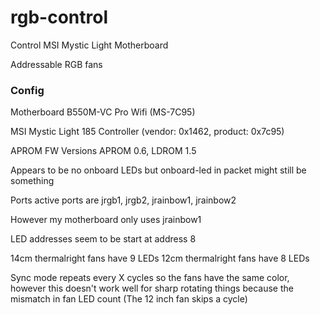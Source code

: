 # rgb-control
Control MSI Mystic Light Motherboard

Addressable RGB fans

### Config

Motherboard B550M-VC Pro Wifi (MS-7C95)

MSI Mystic Light 185 Controller (vendor: 0x1462, product: 0x7c95)

APROM FW Versions APROM 0.6, LDROM 1.5

Appears to be no onboard LEDs but onboard-led in packet might still be something

Ports active ports are jrgb1, jrgb2, jrainbow1, jrainbow2

However my motherboard only uses jrainbow1

LED addresses seem to be start at address 8

14cm thermalright fans have 9 LEDs
12cm thermalright fans have 8 LEDs

Sync mode repeats every X cycles so the fans have the same color, however this doesn't
work well for sharp rotating things because the mismatch in fan LED count (The 12 inch fan skips a cycle)